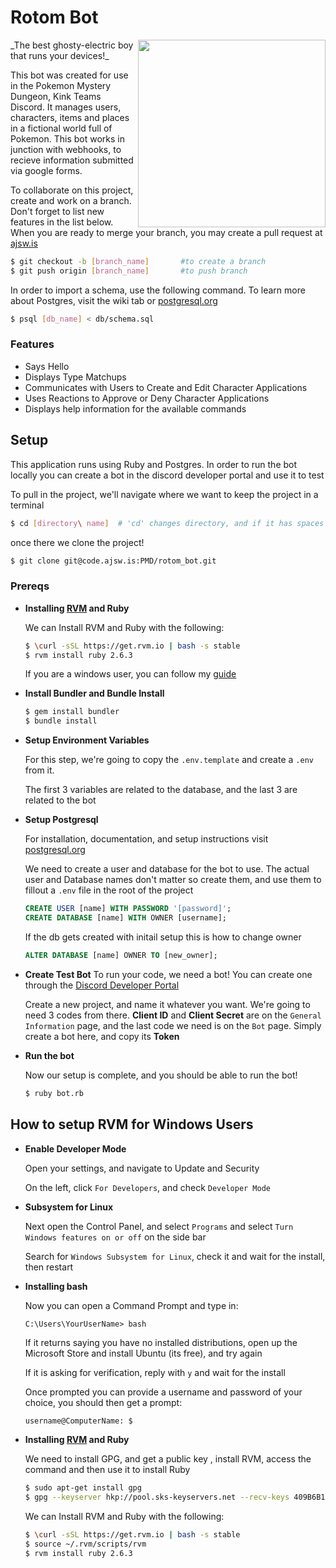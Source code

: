 # Rotom Bot
<img align= 'right' width="300" src= "https://d111vui60acwyt.cloudfront.net/product_photos/53054708/52_Rotom_original.png">
_The best ghosty-electric boy that runs your devices!_

This bot was created for use in the Pokemon Mystery Dungeon, Kink Teams Discord.
It manages users, characters, items and places in a fictional world full of
Pokemon. This bot works in junction with webhooks, to recieve information
submitted via google forms.

To collaborate on this project, create and work on a branch. Don't forget to
list new features in the list below. When you are ready to merge your branch,
you may create a pull request at [ajsw.is](https://code.ajsw.is/PMD/rotom_bot)

```bash
$ git checkout -b [branch_name]       #to create a branch
$ git push origin [branch_name]       #to push branch
```

In order to import a schema, use the following command. To learn more about
Postgres, visit the wiki tab or [postgresql.org](https://www.postgresql.org/docs/)
```bash
$ psql [db_name] < db/schema.sql
```

### Features
  * Says Hello
  * Displays Type Matchups
  * Communicates with Users to Create and Edit Character Applications
  * Uses Reactions to Approve or Deny Character Applications
  * Displays help information for the available commands

## Setup
This application runs using Ruby and Postgres. In order to run the bot locally
you can create a bot in the discord developer portal and use it to test

To pull in the project, we'll navigate where we want to keep the project in a
terminal

```bash
$ cd [directory\ name]  # 'cd' changes directory, and if it has spaces '\' is the escape character
```

once there we clone the project!

```bash
$ git clone git@code.ajsw.is:PMD/rotom_bot.git
```

### Prereqs
  * __Installing [RVM](https://rvm.io/rvm/install) and Ruby__

    We can Install RVM and Ruby with the following:

    ```bash
    $ \curl -sSL https://get.rvm.io | bash -s stable
    $ rvm install ruby 2.6.3
    ```

    If you are a windows user, you can follow my [guide](#how-to-setup-rvm-for-windows-users)

  * __Install Bundler and Bundle Install__

    ```bash
    $ gem install bundler
    $ bundle install
    ```

  * __Setup Environment Variables__

    For this step, we're going to copy the `.env.template` and create a `.env`
    from it.

    The first 3 variables are related to the database, and the last 3 are
    related to the bot

  * __Setup Postgresql__

    For installation, documentation, and setup instructions
    visit [postgresql.org](https://www.postgresql.org/download/)

    We need to create a user and database for the bot to use. The actual user
    and Database names don't matter so create them, and use them to fillout a
    `.env` file in the root of the project

    ```sql
    CREATE USER [name] WITH PASSWORD '[password]';
    CREATE DATABASE [name] WITH OWNER [username];
    ```

    If the db gets created with initail setup this is how to change owner

    ```sql
    ALTER DATABASE [name] OWNER TO [new_owner];
    ```

  * __Create Test Bot__
    To run your code, we need a bot! You can create one through the
    [Discord Developer Portal](https://discordapp.com/developers/applications/)

    Create a new project, and name it whatever you want. We're going to need 3
    codes from there. **Client ID** and **Client Secret** are on the `General
    Information` page, and the last code we need is on the `Bot` page. Simply
    create a bot here, and copy its **Token**


  * __Run the bot__

    Now our setup is complete, and you should be able to run the bot!

    ```bash
    $ ruby bot.rb
    ```

## How to setup RVM for Windows Users
  * __Enable Developer Mode__

    Open your settings, and navigate to Update and Security

    On the left, click `For Developers`, and check `Developer Mode`

  * __Subsystem for Linux__

    Next open the Control Panel, and select `Programs`
    and select `Turn Windows features on or off` on the side bar

    Search for `Windows Subsystem for Linux`, check it and wait for the
    install, then restart

  * __Installing bash__

    Now you can open a Command Prompt and type in:
    ```
    C:\Users\YourUserName> bash
    ```
    If it returns saying you have no installed distributions, open up the
    Microsoft Store and install Ubuntu (its free), and try again

    If it is asking for verification, reply with `y` and wait for the install

    Once prompted you can provide a username and password of your choice, you
    should then get a prompt:

    ```bash
    username@ComputerName: $
    ```

  * __Installing [RVM](https://rvm.io/rvm/install) and Ruby__

    We need to install GPG, and get a public key
    , install RVM, access the command and then use it to install Ruby

    ```bash
    $ sudo apt-get install gpg
    $ gpg --keyserver hkp://pool.sks-keyservers.net --recv-keys 409B6B1796C275462A1703113804BB82D39DC0E3 7D2BAF1CF37B13E2069D6956105BD0E739499BDB
    ```

    We can Install RVM and Ruby with the following:

    ```bash
    $ \curl -sSL https://get.rvm.io | bash -s stable
    $ source ~/.rvm/scripts/rvm
    $ rvm install ruby 2.6.3
    ```


